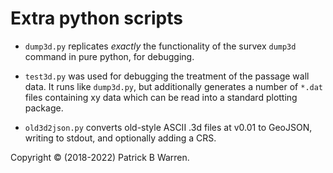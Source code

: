 # Extra python scripts

* `dump3d.py` replicates _exactly_ the functionality of the survex
  `dump3d` command in pure python, for debugging.

* `test3d.py` was used for debugging the treatment of the passage wall
  data.  It runs like `dump3d.py`, but additionally generates a number of
  `*.dat` files containing xy data which can be read into a standard
  plotting package.

* `old3d2json.py` converts old-style ASCII .3d files at v0.01 to
  GeoJSON, writing to stdout, and optionally adding a CRS.

Copyright &copy; (2018-2022) Patrick B Warren.
